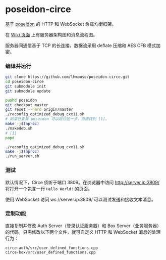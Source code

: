# poseidon-circe

基于 [poseidon](https://github.com/lhmouse/poseidon) 的 HTTP 和 WebSocket 负载均衡框架。

在 [Wiki 页面](https://github.com/lhmouse/poseidon-circe/wiki) 上有服务器架构图和消息流程图。

服务器间通信基于 TCP 的长连接，数据流采用 deflate 压缩和 AES CFB 模式加密。

### 编译并运行

```sh
git clone https://github.com/lhmouse/poseidon-circe.git
cd poseidon-circe
git submodule init
git submodule update

pushd poseidon
git checkout master
git reset --hard origin/master
./reconfig_optimized_debug_cxx11.sh
# 如果已安装 poseidon 可以跳过这一步，直接转到 [1]。
make -j$(nproc)
./makedeb.sh
# [1]
popd

./reconfig_optimized_debug_cxx11.sh
make -j$(nproc)
./run_server.sh
```

### 测试

默认情况下，Circe 侦听于端口 3809。在浏览器中访问 http://server.ip:3809/ 将打开一个包含一行 `Hello World!` 的页面。

使用 WebSocket 访问 ws://server.ip:3809/ 可以测试发送和接收文本消息。


### 定制功能

直接复制并修改 Auth Server（登录认证服务器）和 Box Server（业务服务器）的代码。只需修改以下两个文件，就可自定义 HTTP 和 WebSocket 消息的处理行为：

```text
circe-auth/src/user_defined_functions.cpp
circe-box/src/user_defined_functions.cpp
```

